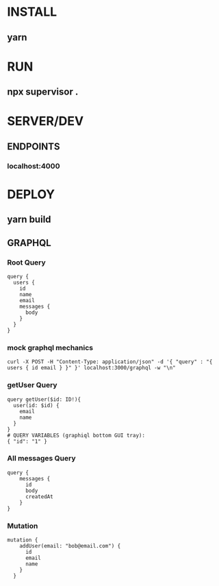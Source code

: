 # INSTALL 
## yarn 

# RUN 
## npx supervisor .

# SERVER/DEV
## ENDPOINTS 
### localhost:4000

# DEPLOY 
## yarn build

## GRAPHQL

### Root Query
```
query {
  users {
    id
    name
    email
    messages {
      body
    }
  }
}
```

### mock graphql mechanics
```
curl -X POST -H "Content-Type: application/json" -d '{ "query" : "{ users { id email } }" }' localhost:3000/graphql -w "\n"
```

### getUser Query
```
query getUser($id: ID!){
  user(id: $id) {
    email
    name
  }
}
# QUERY VARIABLES (graphiql bottom GUI tray):
{ "id": "1" }
```

### All messages Query
```
query {
    messages {
      id
      body
      createdAt
	}
}
```



### Mutation
```
mutation {
    addUser(email: "bob@email.com") {
      id
      email
      name
    }
  }
```